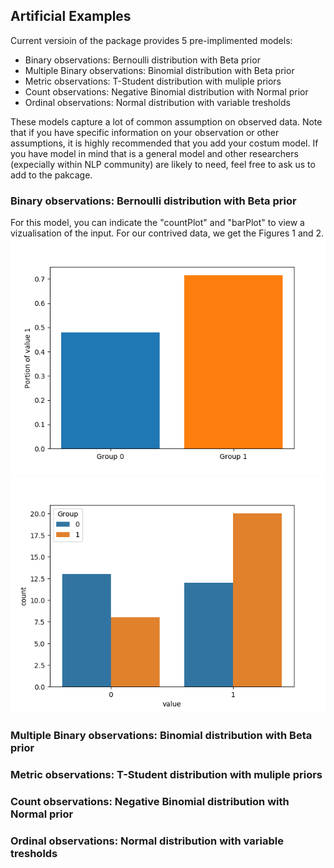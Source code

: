 ## Artificial Examples
Current versioin of the package provides 5 pre-implimented models:
- Binary observations: Bernoulli distribution with Beta prior
- Multiple Binary observations: Binomial distribution with Beta prior
- Metric observations: T-Student distribution with muliple priors
- Count observations: Negative Binomial distribution with Normal prior
- Ordinal observations: Normal distribution with variable tresholds

These models capture a lot of common assumption on observed data. Note that if you have specific information on your observation or other assumptions, it is highly recommended that you add your costum model. If you have model in mind that is a general model and other researchers (expecially within NLP community) are likely to need, feel free to ask us to add to the pakcage.


### Binary observations: Bernoulli distribution with Beta prior
For this model, you can indicate the "countPlot" and "barPlot" to view a vizualisation of the input. For our contrived data, we get the Figures 1 and 2.
![Bar plot](outputsForManual/Binary/Bern_barPlot.png)
![Count plot](outputsForManual/Binary/Bern_countPlot.png)

### Multiple Binary observations: Binomial distribution with Beta prior

### Metric observations: T-Student distribution with muliple priors

### Count observations: Negative Binomial distribution with Normal prior

### Ordinal observations: Normal distribution with variable tresholds
